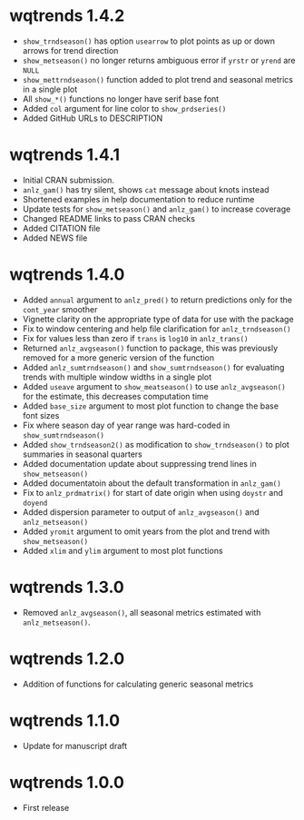# wqtrends 1.4.2

* `show_trndseason()` has option `usearrow` to plot points as up or down arrows for trend direction
* `show_metseason()` no longer returns ambiguous error if `yrstr` or `yrend` are `NULL`
* `show_mettrndseason()` function added to plot trend and seasonal metrics in a single plot
* All `show_*()` functions no longer have serif base font
* Added `col` argument for line color to `show_prdseries()`
* Added GitHub URLs to DESCRIPTION

# wqtrends 1.4.1

* Initial CRAN submission.
* `anlz_gam()` has try silent, shows `cat` message about knots instead
* Shortened examples in help documentation to reduce runtime
* Update tests for `show_metseason()` and `anlz_gam()` to increase coverage
* Changed README links to pass CRAN checks
* Added CITATION file
* Added NEWS file

# wqtrends 1.4.0

* Added `annual` argument to `anlz_pred()` to return predictions only for the `cont_year` smoother
* Vignette clarity on the appropriate type of data for use with the package
* Fix to window centering and help file clarification for `anlz_trndseason()`
* Fix for values less than zero if `trans` is `log10` in `anlz_trans()`
* Returned `anlz_avgseason()` function to package, this was previously removed for a more generic version of the function
* Added `anlz_sumtrndseason()` and `show_sumtrndseason()` for evaluating trends with multiple window widths in a single plot
* Added `useave` argument to `show_meatseason()` to use `anlz_avgseason()` for the estimate, this decreases computation time
* Added `base_size` argument to most plot function to change the base font sizes
* Fix where season day of year range was hard-coded in `show_sumtrndseason()`
* Added `show_trndseason2()` as modification to `show_trndseason()` to plot summaries in seasonal quarters
* Added documentation update about suppressing trend lines in `show_metseason()`
* Added documentatoin about the default transformation in `anlz_gam()`
* Fix to `anlz_prdmatrix()` for start of date origin when using `doystr` and `doyend`
* Added dispersion parameter to output of `anlz_avgseason()` and `anlz_metseason()`
* Added `yromit` argument to omit years from the plot and trend with `show_metseason()`
* Added `xlim` and `ylim` argument to most plot functions

# wqtrends 1.3.0

* Removed `anlz_avgseason()`, all seasonal metrics estimated with `anlz_metseason()`.

# wqtrends 1.2.0

* Addition of functions for calculating generic seasonal metrics

# wqtrends 1.1.0

* Update for manuscript draft

# wqtrends 1.0.0

* First release
